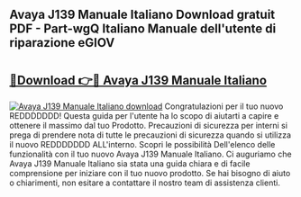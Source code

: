 ## Avaya J139 Manuale Italiano Download gratuit PDF - Part-wgQ Italiano Manuale dell'utente di riparazione eGIOV

# <h2><a href="http://dfee0hz.blite.top/?on=Avaya+J139+Manuale+Italiano">🔗Download 👉🔴 Avaya J139 Manuale Italiano</a></h2>

[![Avaya J139 Manuale Italiano download](https://i.imgur.com/lujVjoI.png)](http://dfee0hz.blite.top/?on=Avaya+J139+Manuale+Italiano)
Congratulazioni per il tuo nuovo REDDDDDDD! Questa guida per l'utente ha lo scopo di aiutarti a capire e ottenere il massimo dal tuo Prodotto. Precauzioni di sicurezza per interni si prega di prendere nota di tutte le precauzioni di sicurezza quando si utilizza il nuovo REDDDDDDD ALL'interno. Scopri le possibilità Dell'elenco delle funzionalità con il tuo nuovo Avaya J139 Manuale Italiano. Ci auguriamo che Avaya J139 Manuale Italiano sia stata una guida chiara e di facile comprensione per iniziare con il tuo nuovo prodotto. Se hai bisogno di aiuto o chiarimenti, non esitare a contattare il nostro team di assistenza clienti.
